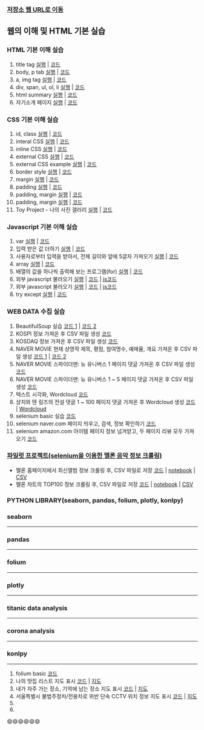 ### [저장소 웹 URL로 이동](https://city1616.github.io/LikeLion_13th_DataCourse/02.%20웹과%20Github%20기본)

## 웹의 이해 및 HTML 기본 실습
### HTML 기본 이해 실습

1. title tag [실행](https://city1616.github.io/LikeLion_13th_DataCourse/02.%20웹과%20Github%20기본/02_web_html/01_html_title.html) | [코드](https://github.com/city1616/LikeLion_13th_DataCourse/blob/master/02.%20웹과%20Github%20기본/02_web_html/01_html_title.html)
2. body, p tab [실행](https://city1616.github.io/LikeLion_13th_DataCourse/02.%20웹과%20Github%20기본/02_web_html/02_html_body_p.html) | [코드](https://github.com/city1616/LikeLion_13th_DataCourse/blob/master/02.%20웹과%20Github%20기본/02_web_html/02_html_body_p.html)
3. a, img tag [실행](https://city1616.github.io/LikeLion_13th_DataCourse/02.%20웹과%20Github%20기본/02_web_html/03_html_link_img.html) | [코드](https://github.com/city1616/LikeLion_13th_DataCourse/blob/master/02.%20웹과%20Github%20기본/02_web_html/03_html_link_img.html)
4. div, span, ul, ol, li [실행](https://city1616.github.io/LikeLion_13th_DataCourse/02.%20웹과%20Github%20기본/02_web_html/04_html_div_span.html) | [코드](https://github.com/city1616/LikeLion_13th_DataCourse/blob/master/02.%20웹과%20Github%20기본/02_web_html/04_html_div_span.html)
5. html summary [실행](https://city1616.github.io/LikeLion_13th_DataCourse/02.%20웹과%20Github%20기본/02_web_html/05_html_summary.html) | [코드](https://github.com/city1616/LikeLion_13th_DataCourse/blob/master/02.%20웹과%20Github%20기본/02_web_html/05_html_summary.html)
6. 자기소개 페이지 [실행](https://city1616.github.io/LikeLion_13th_DataCourse/02.%20웹과%20Github%20기본/02_web_html/main.html) | [코드](https://github.com/city1616/LikeLion_13th_DataCourse/blob/master/02.%20웹과%20Github%20기본/02_web_html/main.html)

### CSS 기본 이해 실습
1. id, class [실행](https://city1616.github.io/LikeLion_13th_DataCourse/02.%20웹과%20Github%20기본/03_CSS/02_css_id_class.html) | [코드](https://github.com/city1616/LikeLion_13th_DataCourse/blob/master/02.%20웹과%20Github%20기본/03_CSS/02_css_id_class.html) 
2. interal CSS [실행](https://city1616.github.io/LikeLion_13th_DataCourse/02.%20웹과%20Github%20기본/03_CSS/03_multi.html) | [코드](https://github.com/city1616/LikeLion_13th_DataCourse/blob/master/02.%20웹과%20Github%20기본/03_CSS/03_multi.html)
3. inline CSS [실행](https://city1616.github.io/LikeLion_13th_DataCourse/02.%20웹과%20Github%20기본/03_CSS/04_inline.html) | [코드](https://github.com/city1616/LikeLion_13th_DataCourse/blob/master/02.%20웹과%20Github%20기본/03_CSS/04_inline.html)
4. external CSS [실행](https://city1616.github.io/LikeLion_13th_DataCourse/02.%20웹과%20Github%20기본/03_CSS/04_inline.html) | [코드](https://github.com/city1616/LikeLion_13th_DataCourse/blob/master/02.%20웹과%20Github%20기본/03_CSS/04_inline.html)
5. external CSS example [실행](https://city1616.github.io/LikeLion_13th_DataCourse/02.%20웹과%20Github%20기본/03_CSS/06_ex_example.html) | [코드](https://github.com/city1616/LikeLion_13th_DataCourse/blob/master/02.%20웹과%20Github%20기본/03_CSS/06_ex_example.html)
6. border style [실행](https://city1616.github.io/LikeLion_13th_DataCourse/02.%20웹과%20Github%20기본/03_CSS/07_border_style.html) | [코드](https://github.com/city1616/LikeLion_13th_DataCourse/blob/master/02.%20웹과%20Github%20기본/03_CSS/07_border_style.html)
7. margin [실행](https://city1616.github.io/LikeLion_13th_DataCourse/02.%20웹과%20Github%20기본/03_CSS/08_margin.html) | [코드](https://github.com/city1616/LikeLion_13th_DataCourse/blob/master/02.%20웹과%20Github%20기본/03_CSS/08_margin.html)
8. padding [실행](https://city1616.github.io/LikeLion_13th_DataCourse/02.%20웹과%20Github%20기본/03_CSS/09_padding.html) | [코드](https://github.com/city1616/LikeLion_13th_DataCourse/blob/master/02.%20웹과%20Github%20기본/03_CSS/09_padding.html)
9. padding, margin [실행](https://city1616.github.io/LikeLion_13th_DataCourse/02.%20웹과%20Github%20기본/03_CSS/10_padding_margin.html) | [코드](https://github.com/city1616/LikeLion_13th_DataCourse/blob/master/02.%20웹과%20Github%20기본/03_CSS/10_padding_margin.html)
10. padding, margin [실행](https://city1616.github.io/LikeLion_13th_DataCourse/02.%20웹과%20Github%20기본/03_CSS/11_link.html) | [코드](https://github.com/city1616/LikeLion_13th_DataCourse/blob/master/02.%20웹과%20Github%20기본/03_CSS/11_link.html)
11. Toy Project - 나의 사진 갤러리 [실행](https://city1616.github.io/LikeLion_13th_DataCourse/02.%20웹과%20Github%20기본/03_CSS/12_img_gallery.html) | [코드](https://github.com/city1616/LikeLion_13th_DataCourse/blob/master/02.%20웹과%20Github%20기본/03_CSS/12_img_gallery.html)

### Javascript 기본 이해 실습
1. var [실행](https://city1616.github.io/LikeLion_13th_DataCourse/02.%20웹과%20Github%20기본/04_javascript_example/03_var.html) | [코드](https://github.com/city1616/LikeLion_13th_DataCourse/blob/master/02.%20웹과%20Github%20기본/04_javascript_example/03_var.html)
2. 입력 받은 값 더하기 [실행](https://city1616.github.io/LikeLion_13th_DataCourse/02.%20웹과%20Github%20기본/04_javascript_example/04_1_var_example.html) | [코드](https://github.com/city1616/LikeLion_13th_DataCourse/blob/master/02.%20웹과%20Github%20기본/04_javascript_example/04_1_var_example.html)
3. 사용자로부터 입력을 받아서, 전체 길이와 앞에 5글자 가져오기 [실행](https://city1616.github.io/LikeLion_13th_DataCourse/02.%20웹과%20Github%20기본/04_javascript_example/06_1_str_example.html) | [코드](https://github.com/city1616/LikeLion_13th_DataCourse/blob/master/02.%20웹과%20Github%20기본/04_javascript_example/06_1_str_example.html)
4. array [실행](https://city1616.github.io/LikeLion_13th_DataCourse/02.%20웹과%20Github%20기본/04_javascript_example/07_array.html) | [코드](https://github.com/city1616/LikeLion_13th_DataCourse/blob/master/02.%20웹과%20Github%20기본/04_javascript_example/07_array.html)
5. 배열의 값을 하나씩 출력해 보는 프로그램(for) [실행](https://city1616.github.io/LikeLion_13th_DataCourse/02.%20웹과%20Github%20기본/04_javascript_example/08_for.html) | [코드](https://github.com/city1616/LikeLion_13th_DataCourse/blob/master/02.%20웹과%20Github%20기본/04_javascript_example/08_for.html)
6. 외부 javascript 불러오기 [실행](https://city1616.github.io/LikeLion_13th_DataCourse/02.%20웹과%20Github%20기본/04_javascript_example/09_external_js.html) | [코드](https://github.com/city1616/LikeLion_13th_DataCourse/blob/master/02.%20웹과%20Github%20기본/04_javascript_example/09_external_js.html) | [js코드](https://github.com/city1616/LikeLion_13th_DataCourse/blob/master/02.%20웹과%20Github%20기본/04_javascript_example/09_for.js)
7. 외부 javascript 불러오기 [실행](https://city1616.github.io/LikeLion_13th_DataCourse/02.%20웹과%20Github%20기본/04_javascript_example/10_ex_js.html) | [코드](https://github.com/city1616/LikeLion_13th_DataCourse/blob/master/02.%20웹과%20Github%20기본/04_javascript_example/10_ex_js.html) | [js코드](https://github.com/city1616/LikeLion_13th_DataCourse/blob/master/02.%20웹과%20Github%20기본/04_javascript_example/10_ex.js)
8. try except [실행](https://city1616.github.io/LikeLion_13th_DataCourse/02.%20웹과%20Github%20기본/04_javascript_example/11_try_except.html) | [코드](https://github.com/city1616/LikeLion_13th_DataCourse/blob/master/02.%20웹과%20Github%20기본/04_javascript_example/11_try_except.html)

### WEB DATA 수집 실습
1. BeautifulSoup 실습 [코드 1](https://github.com/city1616/LikeLion_13th_DataCourse/blob/master/02.%20웹과%20Github%20기본/05_web_data/04_bs_basic.py) | [코드 2](https://github.com/city1616/LikeLion_13th_DataCourse/blob/master/02.%20웹과%20Github%20기본/05_web_data/05_bs_basic.py)
2. KOSPI 정보 가져온 후 CSV 파일 생성 [코드](https://github.com/city1616/LikeLion_13th_DataCourse/blob/master/02.%20웹과%20Github%20기본/05_web_data/06_stock_get.py)
3. KOSDAQ 정보 가져온 후 CSV 파일 생성 [코드](https://github.com/city1616/LikeLion_13th_DataCourse/blob/master/02.%20웹과%20Github%20기본/05_web_data/07_kosdaq.py)
4. NAVER MOVIE 현재 상영작 제목, 평점, 참여명수, 예매율, 개요 가져온 후 CSV 파일 생성 [코드 1](https://github.com/city1616/LikeLion_13th_DataCourse/blob/master/02.%20웹과%20Github%20기본/05_web_data/08_movie_info.py) | [코드 2](https://github.com/city1616/LikeLion_13th_DataCourse/blob/master/02.%20웹과%20Github%20기본/05_web_data/09_naver_movie_01.py)
5. NAVER MOVIE 스파이더맨: 뉴 유니버스 1 페이지 댓글 가져온 후 CSV 파일 생성 [코드](https://github.com/city1616/LikeLion_13th_DataCourse/blob/master/02.%20웹과%20Github%20기본/05_web_data/10_naver_movie_comment_single_page.py)
6. NAVER MOVIE 스파이더맨: 뉴 유니버스 1 ~ 5 페이지 댓글 가져온 후 CSV 파일 생성 [코드](https://github.com/city1616/LikeLion_13th_DataCourse/blob/master/02.%20웹과%20Github%20기본/05_web_data/11_naver_movie_comment_multi_page.py)
7. 텍스트 시각화, Wordcloud [코드](https://github.com/city1616/LikeLion_13th_DataCourse/blob/master/02.%20웹과%20Github%20기본/05_web_data/12_text_vis.py)
8. 샹치와 텐 링즈의 전설 댓글 1 ~ 100 페이지 댓글 가져온 후 Wordcloud 생성 [코드](https://github.com/city1616/LikeLion_13th_DataCourse/blob/master/02.%20웹과%20Github%20기본/05_web_data/13_text_vis2.py) | [Wordcloud](https://github.com/city1616/LikeLion_13th_DataCourse/blob/master/02.%20웹과%20Github%20기본/05_web_data/DATA/wordcloud_샹치와%20텐%20링즈의%20전설_댓글_1000개.png)
9. selenium basic 실습 [코드](https://github.com/city1616/LikeLion_13th_DataCourse/blob/master/02.%20웹과%20Github%20기본/05_web_data/16_selenium_basic.ipynb)
10. selenium naver.com 페이지 띄우고, 검색, 정보 확인하기 [코드](https://github.com/city1616/LikeLion_13th_DataCourse/blob/master/02.%20웹과%20Github%20기본/05_web_data/17_selenium_naver.ipynb)
11. selenium amazon.com 아이템 페이지 정보 넘겨받고, 두 페이지 리뷰 모두 가져오기 [코드](https://github.com/city1616/LikeLion_13th_DataCourse/blob/master/02.%20웹과%20Github%20기본/05_web_data/18_selenium_amazon_item_review.ipynb)

### [파일럿 프로젝트(selenium을 이용한 멜론 음악 정보 크롤링)](https://github.com/city1616/LikeLion_13th_DataCourse/tree/master/02.%20웹과%20Github%20기본/05_web_data/파일럿프로젝트_멜론_최신앨범_정보_가져오기)
* 멜론 홈페이지에서 최신앨범 정보 크롤링 후, CSV 파일로 저장 [코드](https://github.com/city1616/LikeLion_13th_DataCourse/blob/master/02.%20웹과%20Github%20기본/05_web_data/파일럿프로젝트_멜론_최신앨범_정보_가져오기/melon_release_album.py) | [notebook](https://github.com/city1616/LikeLion_13th_DataCourse/blob/master/02.%20웹과%20Github%20기본/05_web_data/파일럿프로젝트_멜론_최신앨범_정보_가져오기/melon_release_album.ipynb) | [CSV](https://github.com/city1616/LikeLion_13th_DataCourse/blob/master/02.%20웹과%20Github%20기본/05_web_data/파일럿프로젝트_멜론_최신앨범_정보_가져오기/2021_09_16_최신앨범정보.csv)
* 멜론 차트의 TOP100 정보 크롤링 후, CSV 파일로 저장 [코드](https://github.com/city1616/LikeLion_13th_DataCourse/blob/master/02.%20웹과%20Github%20기본/05_web_data/파일럿프로젝트_멜론_최신앨범_정보_가져오기/melon_TOP100.py) | [notebook](https://github.com/city1616/LikeLion_13th_DataCourse/blob/master/02.%20웹과%20Github%20기본/05_web_data/파일럿프로젝트_멜론_최신앨범_정보_가져오기/melon_TOP100.ipynb) | [CSV](https://github.com/city1616/LikeLion_13th_DataCourse/blob/master/02.%20웹과%20Github%20기본/05_web_data/파일럿프로젝트_멜론_최신앨범_정보_가져오기/2021_09_16_melon_TOP100.csv)

### PYTHON LIBRARY(seaborn, pandas, folium, plotly, konlpy)
### seaborn
<hr>

### pandas
<hr>

### folium
<hr>

### plotly
<hr>

### titanic data analysis
<hr>

### corona analysis
<hr>

### konlpy
<hr>

1. folium basic [코드](https://github.com/city1616/LikeLion_13th_DataCourse/blob/master/02.%20웹과%20Github%20기본/06_python_library/03_folium/01_folium_basic.ipynb)
2. 나의 맛집 리스트 지도 표시 [코드](https://github.com/city1616/LikeLion_13th_DataCourse/blob/master/02.%20웹과%20Github%20기본/06_python_library/03_folium/02_맛집_list.ipynb) | [지도](https://city1616.github.io/LikeLion_13th_DataCourse/02.%20웹과%20Github%20기본/06_python_library/03_folium/HTML/02_맛집_list.html)
3. 내가 자주 가는 장소, 기억에 남는 장소 지도 표시 [코드](https://github.com/city1616/LikeLion_13th_DataCourse/blob/master/02.%20웹과%20Github%20기본/06_python_library/03_folium/03_장소_list.ipynb) | [지도](https://city1616.github.io/LikeLion_13th_DataCourse/02.%20웹과%20Github%20기본/06_python_library/03_folium/HTML/03_장소_list.html)
4. 서울특별시 불법주정차/전용차로 위반 단속 CCTV 위치 정보 지도 표시 [코드](https://github.com/city1616/LikeLion_13th_DataCourse/blob/master/02.%20웹과%20Github%20기본/06_python_library/03_folium/05_CCTV_folium_지도%20표시.ipynb) | [지도](https://city1616.github.io/LikeLion_13th_DataCourse/02.%20웹과%20Github%20기본/06_python_library/03_folium/HTML/seoul_cctv.html)
5. 
6. 


😄😄😄😄😄😄